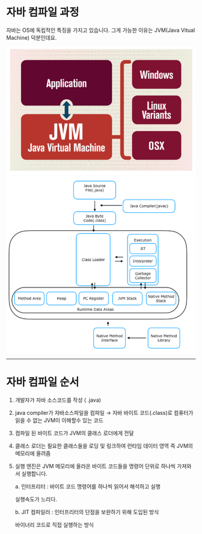 # 자바 컴파일 과정

자바는 OS에 독립적인 특징을 가지고 있습니다. 그게 가능한 이유는 JVM(Java Vitual Machine) 덕분인데요. 

![/객체지향/image/jvm.png](/객체지향/image/jvm.png)
![/객체지향/image/jvm01.png](/객체지향/image/jvm01.png)

---

# 자바 컴파일 순서

1. 개발자가 자바 소스코드를 작성 ( .java)
2. java compiler가 자바소스파일을 컴파일 → 자바 바이트 코드(.class)로 컴퓨터가 읽을 수 없는 JVM이 이해할수 있는 코드
3. 컴파일 된 바이트 코드가 JVM의 클래스 로더에게 전달
4. 클래스 로더는 필요한 클래스들을 로딩 및 링크하여 런타임 데이터 영역 즉 JVM의 메모리에 올려줌
5. 실행 엔진은 JVM 메모리에 올라온 바이트 코드들을 명령어 단위로 하나씩 가져와서 실행합니다. 

    a. 인터프리터 : 바이트 코드 명령어를 하나씩 읽어서 해석하고 실행 

    실행속도가 느리다.

    b. JIT 컴파일러 : 인터프리터의 단점을 보완하기 위해 도입된 방식

    바이너리 코드로 직접 실행하는 방식 

